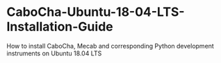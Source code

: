 # CaboCha-Ubuntu-18-04-LTS-Installation-Guide
How to install CaboCha, Mecab and corresponding Python development instruments on Ubuntu 18.04 LTS
